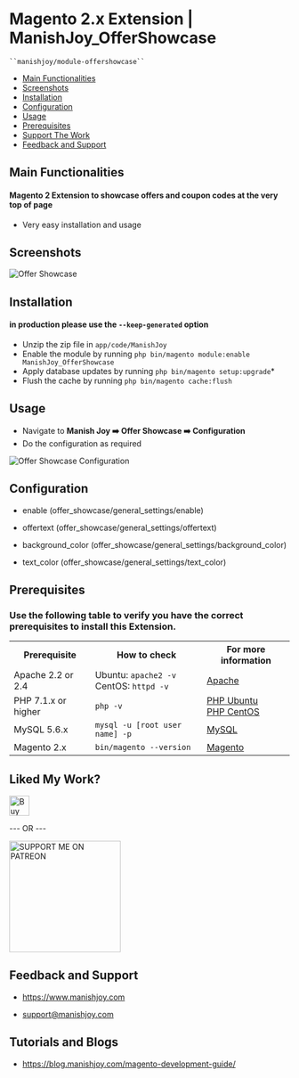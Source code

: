 # Magento 2.x Extension | ManishJoy_OfferShowcase

    ``manishjoy/module-offershowcase``

 - [Main Functionalities](#main-functionalities)
 - [Screenshots](#screenshots)
 - [Installation](#installation)
 - [Configuration](#configuration)
 - [Usage](#usage)
 - [Prerequisites](#prerequisites)
 - [Support The Work](#liked-my-work)
 - [Feedback and Support](#feedback-and-support)


## Main Functionalities

#### Magento 2 Extension to showcase offers and coupon codes at the very top of page

 - Very easy installation and usage

## Screenshots

<img src="https://i.ibb.co/3cSGtKY/offer-showcase.png" alt="Offer Showcase" title="Offer Showcase">

## Installation
#### in production please use the `--keep-generated` option

 - Unzip the zip file in `app/code/ManishJoy`
 - Enable the module by running `php bin/magento module:enable ManishJoy_OfferShowcase`
 - Apply database updates by running `php bin/magento setup:upgrade`\*
 - Flush the cache by running `php bin/magento cache:flush`

## Usage

- Navigate to **Manish Joy :arrow_right: Offer Showcase :arrow_right: Configuration**
- Do the configuration as required

<img src="https://i.ibb.co/9YyJNWJ/Selection-004.png" alt="Offer Showcase Configuration" title="Offer Showcase Configuration">

## Configuration

 - enable (offer_showcase/general_settings/enable)

 - offertext (offer_showcase/general_settings/offertext)

 - background_color (offer_showcase/general_settings/background_color)

 - text_color (offer_showcase/general_settings/text_color)

## Prerequisites

### Use the following table to verify you have the correct prerequisites to install this Extension.

<table>
	<tbody>
		<tr>
			<th>Prerequisite</th>
			<th>How to check</th>
			<th>For more information</th>
		</tr>
	<tr>
		<td>Apache 2.2 or 2.4</td>
		<td>Ubuntu: <code>apache2 -v</code><br>
		CentOS: <code>httpd -v</code></td>
		<td><a href="http://devdocs.magento.com/guides/v2.0/install-gde/prereq/apache.html">Apache</a></td>
	</tr>
	<tr>
		<td>PHP 7.1.x or higher</td>
		<td><code>php -v</code></td>
		<td><a href="http://devdocs.magento.com/guides/v2.0/install-gde/prereq/php-ubuntu.html">PHP Ubuntu</a><br><a href="http://devdocs.magento.com/guides/v2.0/install-gde/prereq/php-centos.html">PHP CentOS</a></td>
	</tr>
	<tr>
      <td>MySQL 5.6.x</td>
	   <td><code>mysql -u [root user name] -p</code></td>
	   <td><a href="http://devdocs.magento.com/guides/v2.0/install-gde/prereq/mysql.html">MySQL</a></td>
	</tr>
   <tr>
      <td>Magento 2.x</td>
	   <td><code>bin/magento --version</code></td>
	   <td><a href="https://devdocs.magento.com">Magento</a></td>
	</tr>
</tbody>
</table>


## Liked My Work?

<a href="https://www.paypal.me/manishjoy" rel="nofollow"><img height="36" src="https://manishjoy.github.io/img/coffee-btn-image.png" border="0" alt="Buy Me a Coffee" data-canonical-src="https://manishjoy.github.io/img/coffee-btn-image.png" style="max-width:100%;"></a>

--- OR ---

<a href='https://www.patreon.com/manishjoy' target='_blank'><img src='https://i.ibb.co/rHdTFtj/patreon-btn.jpg' width='200' border='0' alt='SUPPORT ME ON PATREON' /></a>

## Feedback and Support

 - <a href="https://www.manishjoy.com/">https://www.manishjoy.com</a>

 - <a href="mailto:support@manishjoy.com">support@manishjoy.com</a>

## Tutorials and Blogs

 - <a href="https://blog.manishjoy.com/magento-development-guide/">https://blog.manishjoy.com/magento-development-guide/</a>
